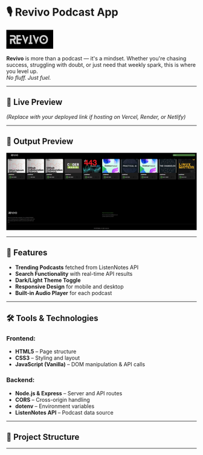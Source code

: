 # 🎙️ Revivo Podcast App

![Revivo Logo](logo.png)

**Revivo** is more than a podcast — it's a mindset. Whether you're chasing success, struggling with doubt, or just need that weekly spark, this is where you level up.  
_No fluff. Just fuel._

---

## 🚀 Live Preview
*(Replace with your deployed link if hosting on Vercel, Render, or Netlify)*  

---

## 📸 Output Preview

![WEBSITE Screenshot](screenshot.png) <!-- Take a screenshot of your app and save as screenshot.png -->

---

## 📖 Features
- **Trending Podcasts** fetched from ListenNotes API
- **Search Functionality** with real-time API results
- **Dark/Light Theme Toggle**
- **Responsive Design** for mobile and desktop
- **Built-in Audio Player** for each podcast

---

## 🛠️ Tools & Technologies
### Frontend:
- **HTML5** – Page structure
- **CSS3** – Styling and layout
- **JavaScript (Vanilla)** – DOM manipulation & API calls

### Backend:
- **Node.js & Express** – Server and API routes
- **CORS** – Cross-origin handling
- **dotenv** – Environment variables
- **ListenNotes API** – Podcast data source

---

## 📂 Project Structure

---
